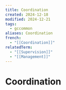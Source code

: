 ```yaml
---
title: Coordination
created: 2024-12-18
modified: 2024-12-21
tags:
  - gccommon
aliases: Coordination
french:
  - "[[Coordination]]"
relatedTerm:
  - "[[Supervision]]"
  - "[[Management]]"
---
```

# Coordination
